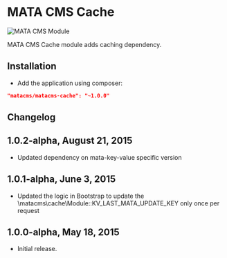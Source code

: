 MATA CMS Cache
==========================================

![MATA CMS Module](https://s3-eu-west-1.amazonaws.com/qi-interactive/assets/mata-cms/gear-mata-logo%402x.png)


MATA CMS Cache module adds caching dependency.


Installation
------------

- Add the application using composer:

```json
"matacms/matacms-cache": "~1.0.0"
```

Changelog
---------

## 1.0.2-alpha, August 21, 2015

- Updated dependency on mata-key-value specific version

## 1.0.1-alpha, June 3, 2015

- Updated the logic in Bootstrap to update the \matacms\cache\Module::KV_LAST_MATA_UPDATE_KEY only once per request

## 1.0.0-alpha, May 18, 2015

- Initial release.

